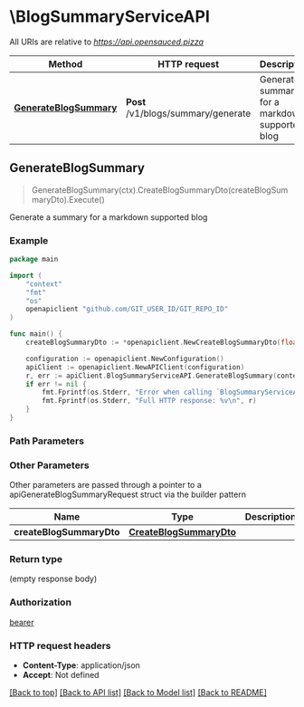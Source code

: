 # \BlogSummaryServiceAPI

All URIs are relative to *https://api.opensauced.pizza*

Method | HTTP request | Description
------------- | ------------- | -------------
[**GenerateBlogSummary**](BlogSummaryServiceAPI.md#GenerateBlogSummary) | **Post** /v1/blogs/summary/generate | Generate a summary for a markdown supported blog



## GenerateBlogSummary

> GenerateBlogSummary(ctx).CreateBlogSummaryDto(createBlogSummaryDto).Execute()

Generate a summary for a markdown supported blog

### Example

```go
package main

import (
    "context"
    "fmt"
    "os"
    openapiclient "github.com/GIT_USER_ID/GIT_REPO_ID"
)

func main() {
    createBlogSummaryDto := *openapiclient.NewCreateBlogSummaryDto(float32(250), float32(7), "formal", "english", "BlogTitle_example", "BlogMarkdown_example") // CreateBlogSummaryDto | 

    configuration := openapiclient.NewConfiguration()
    apiClient := openapiclient.NewAPIClient(configuration)
    r, err := apiClient.BlogSummaryServiceAPI.GenerateBlogSummary(context.Background()).CreateBlogSummaryDto(createBlogSummaryDto).Execute()
    if err != nil {
        fmt.Fprintf(os.Stderr, "Error when calling `BlogSummaryServiceAPI.GenerateBlogSummary``: %v\n", err)
        fmt.Fprintf(os.Stderr, "Full HTTP response: %v\n", r)
    }
}
```

### Path Parameters



### Other Parameters

Other parameters are passed through a pointer to a apiGenerateBlogSummaryRequest struct via the builder pattern


Name | Type | Description  | Notes
------------- | ------------- | ------------- | -------------
 **createBlogSummaryDto** | [**CreateBlogSummaryDto**](CreateBlogSummaryDto.md) |  | 

### Return type

 (empty response body)

### Authorization

[bearer](../README.md#bearer)

### HTTP request headers

- **Content-Type**: application/json
- **Accept**: Not defined

[[Back to top]](#) [[Back to API list]](../README.md#documentation-for-api-endpoints)
[[Back to Model list]](../README.md#documentation-for-models)
[[Back to README]](../README.md)

